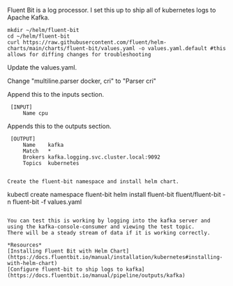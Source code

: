 Fluent Bit is a log processor. I set this up to ship all of kubernetes logs to Apache Kafka.

```
mkdir ~/helm/fluent-bit
cd ~/helm/fluent-bit
curl https://raw.githubusercontent.com/fluent/helm-charts/main/charts/fluent-bit/values.yaml -o values.yaml.default #this allows for diffing changes for troubleshooting
```

Update the values.yaml.

Change "multiline.parser docker, cri" to "Parser cri"


Append this to the inputs section.

     [INPUT]
         Name cpu

Appends this to the outputs section.

     [OUTPUT]
         Name    kafka
         Match   *
         Brokers kafka.logging.svc.cluster.local:9092
         Topics  kubernetes
```

Create the fluent-bit namespace and install helm chart.

```
kubectl create namespace fluent-bit
helm install fluent-bit fluent/fluent-bit -n fluent-bit -f values.yaml
```

You can test this is working by logging into the kafka server and using the kafka-console-consumer and viewing the test topic.
There will be a steady stream of data if it is working correctly.

*Resources*
[Installing Fluent Bit with Helm Chart](https://docs.fluentbit.io/manual/installation/kubernetes#installing-with-helm-chart)
[Configure fluent-bit to ship logs to kafka](https://docs.fluentbit.io/manual/pipeline/outputs/kafka)

